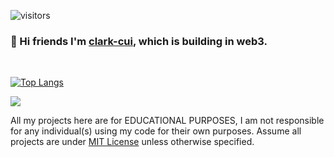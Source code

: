 ![visitors](https://visitor-badge.glitch.me/badge?page_id=clark-cui.visitor-badge)
### 👋 Hi friends I'm [clark-cui](https://clark-cui.top), which is building in web3.

<br>

[![Top Langs](https://github-readme-stats.vercel.app/api/top-langs/?username=clark-cui&layout=compact)](https://github.com/anuraghazra/github-readme-stats)

<picture>
  <source media="(prefers-color-scheme: dark)" srcset="https://github-readme-stats-git-masterrstaa-rickstaa.vercel.app/api?username=clark-cui&show_icons=true&include_all_commits=true&border_radius=10">
  <img src="https://github-readme-stats-git-masterrstaa-rickstaa.vercel.app/api?username=clark-cui&show_icons=true&include_all_commits=true&border_radius=10">
</picture>
<br>



All my projects here are for EDUCATIONAL PURPOSES, I am not responsible for any individual(s) using my code for their own purposes. Assume all projects are under [MIT License](https://opensource.org/licenses/MIT) unless otherwise specified.

